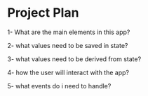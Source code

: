 # Project Plan

1- What are the main elements in this app?

2- what values need to be saved in state?

3- what values need to be derived from state?

4- how the user will interact with the app?

5- what events do i need to handle?
